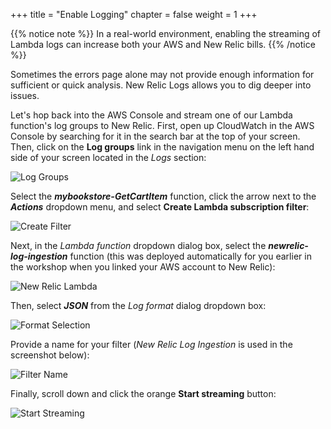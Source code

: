 +++
title = "Enable Logging"
chapter = false
weight = 1
+++

{{% notice note %}}
In a real-world environment, enabling the streaming of Lambda logs can increase both your AWS and New Relic bills.
{{% /notice %}}

Sometimes the errors page alone may not provide enough information for sufficient or quick analysis.  New Relic Logs allows you to dig deeper into issues.

Let's hop back into the AWS Console and stream one of our Lambda function's log groups to New Relic.  First, open up CloudWatch in the AWS Console by searching for it in the search bar at the top of your screen.  Then, click on the **Log groups** link in the navigation menu on the left hand side of your screen located in the *Logs* section:

![Log Groups](/images/distributed_tracing/log-groups.png)

Select the ***mybookstore-GetCartItem*** function, click the arrow next to the ***Actions*** dropdown menu, and select **Create Lambda subscription filter**:

![Create Filter](/images/distributed_tracing/create-filter.png)

Next, in the *Lambda function* dropdown dialog box, select the ***newrelic-log-ingestion*** function (this was deployed automatically for you earlier in the workshop when you linked your AWS account to New Relic):

![New Relic Lambda](/images/distributed_tracing/newrelic-lambda.png)

Then, select ***JSON*** from the *Log format* dialog dropdown box:

![Format Selection](/images/distributed_tracing/json-format.png)

Provide a name for your filter (*New Relic Log Ingestion* is used in the screenshot below):

![Filter Name](/images/distributed_tracing/filter-name.png)

Finally, scroll down and click the orange **Start streaming** button:

![Start Streaming](/images/distributed_tracing/start-streaming.png)
